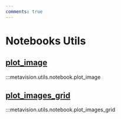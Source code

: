 ```yaml
---
comments: true
---
```


# Notebooks Utils

<div class="md-typeset">
    <h2><a href="#metavision.utils.notebook.plot_image">plot_image</a></h2>
</div>

:::metavision.utils.notebook.plot_image

<div class="md-typeset">
    <h2><a href="#metavision.utils.notebook.plot_images_grid">plot_images_grid</a></h2>
</div>

:::metavision.utils.notebook.plot_images_grid
